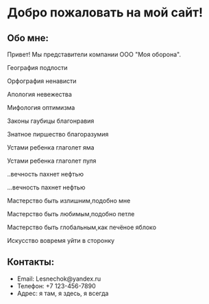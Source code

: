 
<html>
<head>
  <title>Мой сайт</title>
</head>
<body>
  <!-- Yandex.Metrika counter -->
<script type="text/javascript" >
   (function(m,e,t,r,i,k,a){m[i]=m[i]||function(){(m[i].a=m[i].a||[]).push(arguments)};
   m[i].l=1*new Date();
   for (var j = 0; j < document.scripts.length; j++) {if (document.scripts[j].src === r) { return; }}
   k=e.createElement(t),a=e.getElementsByTagName(t)[0],k.async=1,k.src=r,a.parentNode.insertBefore(k,a)})
   (window, document, "script", "https://mc.yandex.ru/metrika/tag.js", "ym");

   ym(95442738, "init", {
        clickmap:true,
        trackLinks:true,
        accurateTrackBounce:true,
        webvisor:true
   });
</script>
<noscript><div><img src="https://mc.yandex.ru/watch/95442738" style="position:absolute; left:-9999px;" alt="" /></div></noscript>
<!-- /Yandex.Metrika counter -->


  <h1>Добро пожаловать на мой сайт!</h1>
  
  <h2>Обо мне:</h2>
  <p>Привет! Мы представители компании ООО "Моя оборона".</p>
  <p>География подлости</p>
    <p> Орфография ненависти</p>
    <p> Апология невежества</p>
    <p> Мифология оптимизма</p>
    <p> Законы гаубицы благонравия</p>
    <p> Знатное пиршество благоразумия</p>
   <p>  Устами ребенка глаголет яма</p>
   <p>  Устами ребенка глаголет пуля</p>
    <p>..вечность пахнет нефтью</p>
        <p> ...вечность пахнет нефтью</p>
   <p>   Мастерство быть излишним,подобно мне</p>
   <p>   Мастерство быть любимым,подобно петле</p>
  <p>    Мастерство быть глобальным,как печёное яблоко</p>
<p>Искусство вовремя уйти в сторонку</p>
      
  <h2>Контакты:</h2>
  <ul>
    <li>Email: Lesnechok@yandex.ru</li>
    <li>Телефон: +7 123-456-7890</li>
    <li>Адрес: я там, я здесь, я всегда</li>
  </ul>
</body>
</html>
